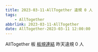 ```yaml
---
title: 2023-03-11-AllTogether 違規 0 人
tags:
    - AllTogether
abbrlink: 2023-03-11-AllTogether
date: AllTogether-2023-03-11 12:00:00
---
```

AllTogether 板 [板規連結](https://www.ptt.cc/bbs/AllTogether/M.1643211430.A.5FB.html)
昨天違規 0 人
